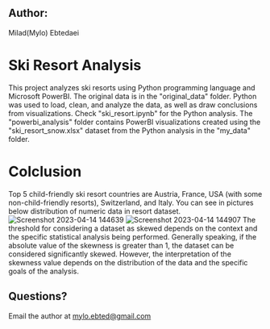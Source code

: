 ## Author: 
Milad(Mylo) Ebtedaei

# Ski Resort Analysis
This project analyzes ski resorts using Python programming language and Microsoft PowerBI. The original data is in the "original_data" folder. Python was used to load, clean, and analyze the data, as well as draw conclusions from visualizations. Check "ski_resort.ipynb" for the Python analysis. The "powerbi_analysis" folder contains PowerBI visualizations created using the "ski_resort_snow.xlsx" dataset from the Python analysis in the "my_data" folder.

# Colclusion
Top 5 child-friendly ski resort countries are Austria, France, USA (with some non-child-friendly resorts), Switzerland, and Italy.
You can see in pictures below distribution of numeric data in resort dataset.
![Screenshot 2023-04-14 144639](https://user-images.githubusercontent.com/121390440/232131749-f69aba97-c0c0-4f5c-8578-5a0c752eba6e.png)
![Screenshot 2023-04-14 144907](https://user-images.githubusercontent.com/121390440/232131750-47a9d7a6-6be0-4640-ae46-e48a010c9ace.png)
The threshold for considering a dataset as skewed depends on the context and the specific statistical analysis being performed. Generally speaking, if the absolute value of the skewness is greater than 1, the dataset can be considered significantly skewed. However, the interpretation of the skewness value depends on the distribution of the data and the specific goals of the analysis.

## Questions?
Email the author at mylo.ebted@gmail.com
